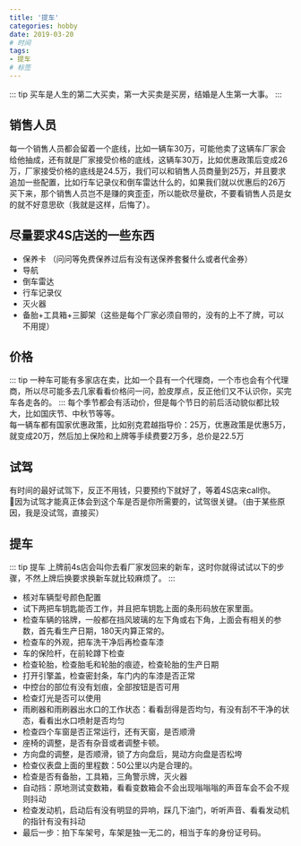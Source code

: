 ```yaml
---
title: '提车'
categories: hobby
date: 2019-03-20
# 时间
tags:
- 提车
# 标签
---
```


::: tip
买车是人生的第二大买卖，第一大买卖是买房，结婚是人生第一大事。
:::

## 销售人员
每一个销售人员都会留着一个底线，比如一辆车30万，可能他卖了这辆车厂家会给他抽成，还有就是厂家接受价格的底线，这辆车30万，比如优惠政策后变成26万，厂家接受价格的底线是24.5万，我们可以和销售人员商量到25万，并且要求追加一些配置，比如行车记录仪和倒车雷达什么的，如果我们就以优惠后的26万买下来，那个销售人员岂不是赚的爽歪歪，所以能砍尽量砍，不要看销售人员是女的就不好意思砍（我就是这样，后悔了）。
## 尽量要求4S店送的一些东西
- 保养卡 （问问等免费保养过后有没有送保养套餐什么或者代金券）
- 导航
- 倒车雷达
- 行车记录仪
- 灭火器
- 备胎+工具箱+三脚架（这些是每个厂家必须自带的，没有的上不了牌，可以不用提）
## 价格
::: tip
一种车可能有多家店在卖，比如一个县有一个代理商，一个市也会有个代理商，所以尽可能多去几家看看价格问一问，脸皮厚点，反正他们又不认识你，买完车各走各的。
:::
每个季节都会有活动价，但是每个节日的前后活动貌似都比较大，比如国庆节、中秋节等等。<br>
每一辆车都有国家优惠政策，比如别克君越指导价：25万，优惠政策是优惠5万，就变成20万，然后加上保险和上牌等手续费要2万多，总价是22.5万<br>
 ## 试驾
有时间的最好试驾下，反正不用钱，只要预约下就好了，等着4S店来call你。<br>
因为试驾才能真正体会到这个车是否是你所需要的，试驾很关键。（由于某些原因，我是没试驾，直接买）

## 提车
::: tip 提车
上牌前4s店会叫你去看厂家发回来的新车，这时你就得试试以下的步骤，不然上牌后换要求换新车就比较麻烦了。
:::
- 核对车辆型号颜色配置
- 试下两把车钥匙能否工作，并且把车钥匙上面的条形码放在家里面。
- 检查车辆的铭牌，一般都在挡风玻璃的左下角或右下角，上面会有相关的参数，首先看生产日期，180天内算正常的。
- 检查车的外观，把车洗干净后再检查车漆
- 车的保险杆，在前轮蹲下检查
- 检查轮胎，检查胎毛和轮胎的痕迹，检查轮胎的生产日期
- 打开引擎盖，检查密封条，车门内的车漆是否正常
- 中控台的部位有没有划痕，全部按钮是否可用
- 检查灯光是否可以使用
- 雨刷器和雨刷器出水口的工作状态：看看刮得是否均匀，有没有刮不干净的状态，看看出水口喷射是否均匀
- 检查四个车窗是否正常运行，还有天窗，是否顺滑
- 座椅的调整，是否有杂音或者调整卡顿。
- 方向盘的调整，是否顺滑，锁了方向盘后，晃动方向盘是否松垮
- 检查仪表盘上面的里程数：50公里以内是合理的。
- 检查是否有备胎，工具箱，三角警示牌，灭火器
- 自动挡：原地测试变数箱，看看变数箱会不会出现嗡嗡嗡的声音车会不会不规则抖动
- 检查发动机，启动后有没有明显的异响，踩几下油门，听听声音、看看发动机的指针有没有抖动
- 最后一步：拍下车架号，车架是独一无二的，相当于车的身份证号码。




